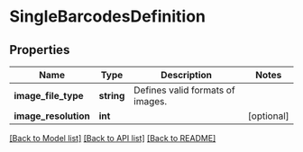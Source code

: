 # SingleBarcodesDefinition

## Properties
Name | Type | Description | Notes
------------ | ------------- | ------------- | -------------
**image_file_type** | **string** | Defines valid formats of images. | 
**image_resolution** | **int** |  | [optional] 

[[Back to Model list]](../../README.md#documentation-for-models) [[Back to API list]](../../README.md#documentation-for-api-endpoints) [[Back to README]](../../README.md)

